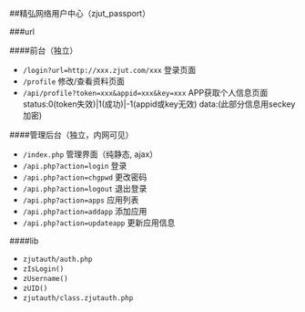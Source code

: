##精弘网络用户中心（zjut_passport）

###url

####前台（独立）
* `/login?url=http://xxx.zjut.com/xxx` 登录页面
* `/profile` 修改/查看资料页面
* `/api/profile?token=xxx&appid=xxx&key=xxx` APP获取个人信息页面 status:0(token失效)|1(成功)|-1(appid或key无效) data:(此部分信息用seckey加密)

####管理后台（独立，内网可见）
* `/index.php` 管理界面（纯静态, ajax）
* `/api.php?action=login` 登录
* `/api.php?action=chgpwd` 更改密码
* `/api.php?action=logout` 退出登录
* `/api.php?action=apps` 应用列表
* `/api.php?action=addapp` 添加应用
* `/api.php?action=updateapp` 更新应用信息

####lib
* `zjutauth/auth.php`
 * `zIsLogin()`
 * `zUsername()`
 * `zUID()`
* `zjutauth/class.zjutauth.php`
